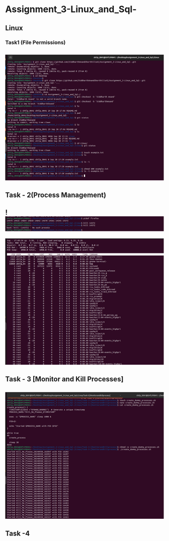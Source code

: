 # Assignment_3-Linux_and_Sql-
## Linux 
### Task1 (File Permissions)
![!\[alt text\]](Linux/screenshots/Task-1.png)
---
## Task - 2(Process Management)
!![alt text](Linux/screenshots/Task2pic1.png)
---
![alt text](Linux/screenshots/Task2pic2.png)

## Task - 3 [Monitor and Kill Processes]

![alt text](Linux/screenshots/Task-3.png)
---
## Task -4 

